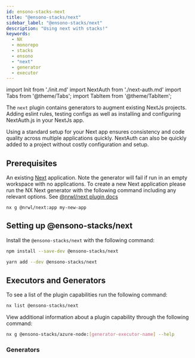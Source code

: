 ```yaml
---
id: ensono-stacks-next
title: "@ensono-stacks/next"
sidebar_label: "@ensono-stacks/next"
description: "Using next with stacks!"
keywords:
  - NX
  - monorepo
  - stacks
  - ensono
  - "next"
  - generator
  - executor
---
```

import Init from './init.md'
import NextAuth from './next-auth.md'
import Tabs from '@theme/Tabs';
import TabItem from '@theme/TabItem';


The `next` plugin contains generators to augment existing NextJs projects. Adding eslint rules, testing configs as well as installing and configuring NextAuth.js in your NextJs app.

Using a standard setup for your Next app ensures consistency and code quality across multiple applications quickly. NextAuth can also be quickly added to a project without costly configuration and setup.

## Prerequisites

An existing [Next](https://nextjs.org/) application. Note the generator will fail if run in an empty workspace with no applications. To create a new Next application please run the NX Next generator with the following command including any relevant options. See [@nrwl/next plugin docs](https://nx.dev/packages/next)

```
nx g @nrwl/next:app my-new-app
```

## Setting up @ensono-stacks/next

Install the `@ensono-stacks/next` with the following command:

 <Tabs>
  <TabItem value="npm" label="npm">

  ```bash
  npm install --save-dev @ensono-stacks/next
  ```

  </TabItem>
  <TabItem value="yarn" label="yarn">

  ```bash
  yarn add --dev @ensono-stacks/next
  ```

  </TabItem>
 </Tabs>

## Executors and Generators

To see a list of the plugin capabilities run the following command:

```bash
nx list @ensono-stacks/next
```

View additional information about a plugin capability through the following command:
```bash
nx g @ensono-stacks/azure-node:[generator-executor-name] --help
```

### Generators

<Init />
<NextAuth />